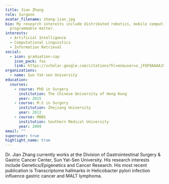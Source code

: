 ```yaml
---
title: Jian Zhang
role: Surgeon
avatar_filename: zhang-jian.jpg
bio: My research interests include distributed robotics, mobile computing and
  programmable matter.
interests:
  - Artificial Intelligence
  - Computational Linguistics
  - Information Retrieval
social:
  - icon: graduation-cap
    icon_pack: fas
    link: https://scholar.google.com/citations?hl=en&user=o_jFQF8AAAAJ&view_op=list_works&sortby=pubdate
organizations:
  - name: Sun Yat-sen University
education:
  courses:
    - course: PhD in Surgery
      institution: The Chinese University of Hong Kong
      year: 2015
    - course: M.S in Surgery
      institution: Zhejiang University
      year: 2012
    - course: MBBS
      institution: Southern Medical University
      year: 2009
email: ""
superuser: true
highlight_name: true
---
```

Dr. Jian Zhang currently works at the Division of Gastrointestinal Surgery & Gastric Cancer Center, Sun Yat-Sen University. His research interests include Genetics/Epigenetics and Cancer Research. His most recent publication is Transcriptome hallmarks in Helicobacter pylori infection influence gastric cancer and MALT lymphoma.